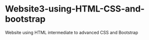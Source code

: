 # Website3-using-HTML-CSS-and-bootstrap
Website using HTML intermediate to advanced CSS and Bootstrap
